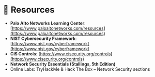 # 📄 Resources

- **Palo Alto Networks Learning Center**: [https://www.paloaltonetworks.com/resources](https://www.paloaltonetworks.com/resources)
- **NIST Cybersecurity Framework**: [https://www.nist.gov/cyberframework](https://www.nist.gov/cyberframework)
- **CIS Controls**: [https://www.cisecurity.org/controls](https://www.cisecurity.org/controls)
- **Network Security Essentials (Stallings, 5th Edition)**
- Online Labs: TryHackMe & Hack The Box – Network Security sections
